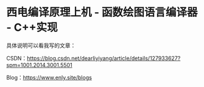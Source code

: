 # 西电编译原理上机 - 函数绘图语言编译器 - C++实现

具体说明可以看我写的文章：

CSDN：https://blog.csdn.net/dearliyiyang/article/details/127933627?spm=1001.2014.3001.5501

Blog：https://www.enly.site/blogs
